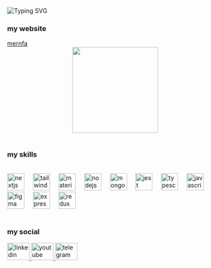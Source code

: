 <article class="markdown-body entry-content container-lg f5" itemprop="text">
  <img
    src="https://readme-typing-svg.demolab.com?font=Fira+Code&pause=1000&width=435&lines=%F0%9F%98%89+Hello%2C+I+am+Soheil+Jafari;%F0%9F%91%A8%E2%80%8D%F0%9F%92%BB+Fullstack+Developer+with+Next.js+%26+Node.js;%F0%9F%92%BB+My+website+is+mernfa.ir"
    alt="Typing SVG"
  />
  <h3 align="left">my website</h3>
  <a href="https://mernfa.ir" target="_blank">mernfa</a>
  <div align="center">
    <img
      height="200"
      src="https://blog-oijsdoifj.storage.iran.liara.space/Screenshot%20%28763%29.png"
    />
  </div>
  <br />
  
  <h3 align="left">my skills</h3>
  <br />
  <div align="left">
    <img
      src="https://skillicons.dev/icons?i=nextjs"
      height="40"
      alt="nextjs logo"
    />
    <img width="12" />
    <img
      src="https://skillicons.dev/icons?i=tailwind"
      height="40"
      alt="tailwindcss logo"
    />
    <img width="12" />
    <img
      src="https://skillicons.dev/icons?i=materialui"
      height="40"
      alt="materialui logo"
    />
    <img width="12" />
    <img
      src="https://skillicons.dev/icons?i=nodejs"
      height="40"
      alt="nodejs logo"
    />
    <img width="12" />
    <img
      src="https://skillicons.dev/icons?i=mongodb"
      height="40"
      alt="mongodb logo"
    />
    <img width="12" />
    <img
      src="https://skillicons.dev/icons?i=jest"
      height="40"
      alt="jest logo"
    />
    <img width="12" />
    <img
      src="https://skillicons.dev/icons?i=ts"
      height="40"
      alt="typescript logo"
    />
    <img width="12" />
    <img
      src="https://skillicons.dev/icons?i=js"
      height="40"
      alt="javascript logo"
    />
    <img width="12" />
    <img
      src="https://skillicons.dev/icons?i=figma"
      height="40"
      alt="figma logo"
    />
    <img width="12" />
    <img
      src="https://skillicons.dev/icons?i=express"
      height="40"
      alt="express logo"
    />
    <img width="12" />
    <img
      src="https://skillicons.dev/icons?i=redux"
      height="40"
      alt="redux logo"
    />
  </div>
  <br />
  <h3 align="left">my social</h3>
  <div align="left">
    <a href="https://www.linkedin.com/in/soheil-jafari-dev" target="_blank">
      <img
        src="https://raw.githubusercontent.com/maurodesouza/profile-readme-generator/master/src/assets/icons/social/linkedin/default.svg"
        width="52"
        height="40"
        alt="linkedin logo"
      />
    </a>
    <a href="https://www.youtube.com/@mernfa_ir" target="_blank">
      <img
        src="https://raw.githubusercontent.com/maurodesouza/profile-readme-generator/master/src/assets/icons/social/youtube/default.svg"
        width="52"
        height="40"
        alt="youtube logo"
      />
    </a>
    <a href="https://t.me/mernfa" target="_blank">
      <img
        src="https://raw.githubusercontent.com/maurodesouza/profile-readme-generator/master/src/assets/icons/social/telegram/default.svg"
        width="52"
        height="40"
        alt="telegram logo"
      />
    </a>
  </div>


</article>
